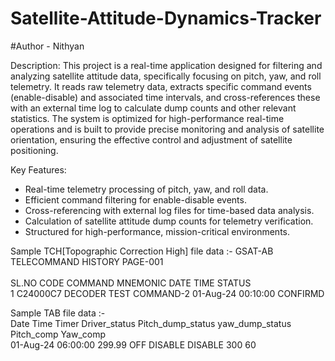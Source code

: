 # Satellite-Attitude-Dynamics-Tracker

#Author - Nithyan

Description: 
This project is a real-time application designed for filtering and analyzing satellite attitude data, specifically focusing on pitch, yaw, and roll telemetry. It reads raw telemetry data, extracts specific command events (enable-disable) and associated time intervals, and cross-references these with an external time log to calculate dump counts and other relevant statistics. The system is optimized for high-performance real-time operations and is built to provide precise monitoring and analysis of satellite orientation, ensuring the effective control and adjustment of satellite positioning.

Key Features:
- Real-time telemetry processing of pitch, yaw, and roll data.
- Efficient command filtering for enable-disable events.
- Cross-referencing with external log files for time-based data analysis.
- Calculation of satellite attitude dump counts for telemetry verification.
- Structured for high-performance, mission-critical environments.

Sample TCH[Topographic Correction High] file data :-
		GSAT-AB  TELECOMMAND HISTORY    PAGE-001  	
<br>SL.NO	CODE	    COMMAND MNEMONIC	    DATE	    TIME	    STATUS <br>
1	    C24000C7	DECODER TEST COMMAND-2	01-Aug-24	00:10:00	CONFIRMD <br>

Sample TAB file data :- <br>
Date	    Time	    Timer	Driver_status	Pitch_dump_status	yaw_dump_status	Pitch_comp	Yaw_comp <br>
01-Aug-24	06:00:00	299.99	    OFF	            DISABLE	            DISABLE	        300	        60 <br>
